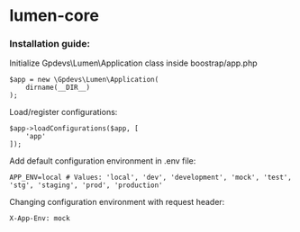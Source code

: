 # lumen-core

### Installation guide:

Initialize Gpdevs\Lumen\Application class inside boostrap/app.php
```
$app = new \Gpdevs\Lumen\Application(
    dirname(__DIR__)
);
```

Load/register configurations:
```
$app->loadConfigurations($app, [
    'app'
]);
```


Add default configuration environment in .env file:
```
APP_ENV=local # Values: 'local', 'dev', 'development', 'mock', 'test', 'stg', 'staging', 'prod', 'production'
```

Changing configuration environment with request header:
```
X-App-Env: mock
```
